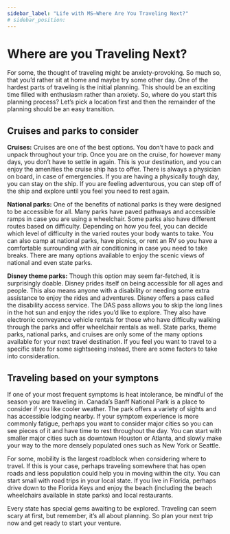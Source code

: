 ```yaml
---
sidebar_label: "Life with MS—Where Are You Traveling Next?"
# sidebar_position:
---
```


# Where are you Traveling Next?

For some, the thought of traveling might be anxiety-provoking. So much so, that you’d rather sit at home and maybe try some other day. One of the hardest parts of traveling is the initial planning. This should be an exciting time filled with enthusiasm rather than anxiety. So, where do you start this planning process? Let’s pick a location first and then the remainder of the planning should be an easy transition.

## Cruises and parks to consider

**Cruises:** Cruises are one of the best options. You don’t have to pack and unpack throughout your trip. Once you are on the cruise, for however many days, you don’t have to settle in again. This is your destination, and you can enjoy the amenities the cruise ship has to offer. There is always a physician on board, in case of emergencies. If you are having a physically tough day, you can stay on the ship. If you are feeling adventurous, you can step off of the ship and explore until you feel you need to rest again.

**National parks:** One of the benefits of national parks is they were designed to be accessible for all. Many parks have paved pathways and accessible ramps in case you are using a wheelchair. Some parks also have different routes based on difficulty. Depending on how you feel, you can decide which level of difficulty in the varied routes your body wants to take. You can also camp at national parks, have picnics, or rent an RV so you have a comfortable surrounding with air conditioning in case you need to take breaks. There are many options available to enjoy the scenic views of national and even state parks.

**Disney theme parks:** Though this option may seem far-fetched, it is surprisingly doable. Disney prides itself on being accessible for all ages and people. This also means anyone with a disability or needing some extra assistance to enjoy the rides and adventures. Disney offers a pass called the disability access service. The DAS pass allows you to skip the long lines in the hot sun and enjoy the rides you’d like to explore. They also have electronic conveyance vehicle rentals for those who have difficulty walking through the parks and offer wheelchair rentals as well. State parks, theme parks, national parks, and cruises are only some of the many options available for your next travel destination. If you feel you want to travel to a specific state for some sightseeing instead, there are some factors to take into consideration.

## Traveling based on your symptons

If one of your most frequent symptoms is heat intolerance, be mindful of the season you are traveling in. Canada’s Banff National Park is a place to consider if you like cooler weather. The park offers a variety of sights and has accessible lodging nearby. If your symptom experience is more commonly fatigue, perhaps you want to consider major cities so you can see pieces of it and have time to rest throughout the day. You can start with smaller major cities such as downtown Houston or Atlanta, and slowly make your way to the more densely populated ones such as New York or Seattle.

For some, mobility is the largest roadblock when considering where to travel. If this is your case, perhaps traveling somewhere that has open roads and less population could help you in moving within the city. You can start small with road trips in your local state. If you live in Florida, perhaps drive down to the Florida Keys and enjoy the beach (including the beach wheelchairs available in state parks) and local restaurants.

Every state has special gems awaiting to be explored. Traveling can seem scary at first, but remember, it’s all about planning. So plan your next trip now and get ready to start your venture.

